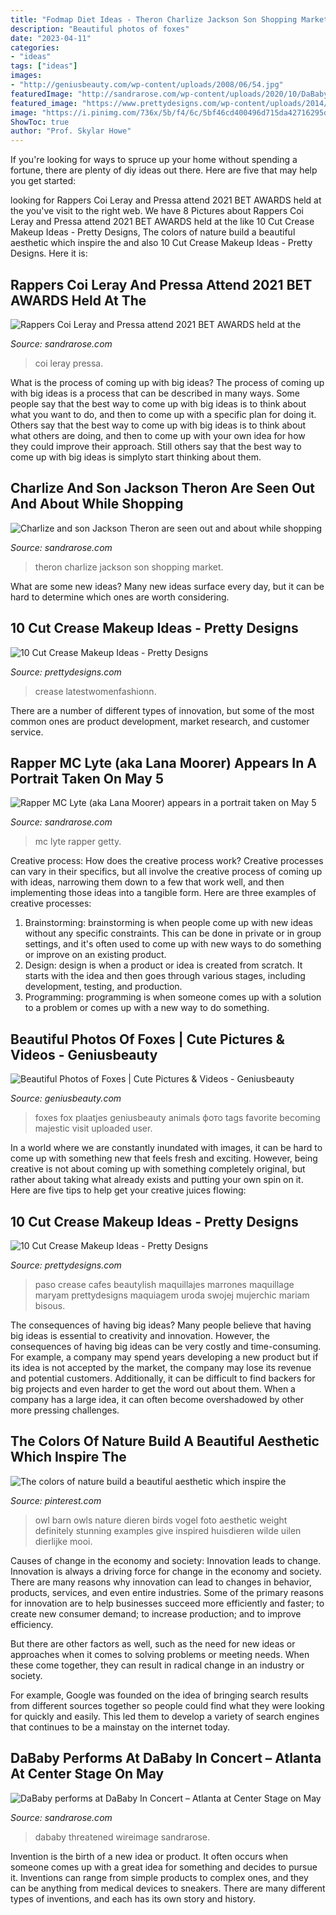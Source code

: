 ```yaml
---
title: "Fodmap Diet Ideas - Theron Charlize Jackson Son Shopping Market"
description: "Beautiful photos of foxes"
date: "2023-04-11"
categories:
- "ideas"
tags: ["ideas"]
images:
- "http://geniusbeauty.com/wp-content/uploads/2008/06/54.jpg"
featuredImage: "http://sandrarose.com/wp-content/uploads/2020/10/DaBaby-GettyImages-1153066195-768x1162.jpg"
featured_image: "https://www.prettydesigns.com/wp-content/uploads/2014/12/Latestwomenfashionn.jpg"
image: "https://i.pinimg.com/736x/5b/f4/6c/5bf46cd400496d715da42716295d2805.jpg"
ShowToc: true
author: "Prof. Skylar Howe"
---
```



If you're looking for ways to spruce up your home without spending a fortune, there are plenty of diy ideas out there. Here are five that may help you get started: 

	

		
looking for Rappers Coi Leray and Pressa attend 2021 BET AWARDS held at the you've visit to the right web. We have 8 Pictures about Rappers Coi Leray and Pressa attend 2021 BET AWARDS held at the like 10 Cut Crease Makeup Ideas - Pretty Designs, The colors of nature build a beautiful aesthetic which inspire the and also 10 Cut Crease Makeup Ideas - Pretty Designs. Here it is:
		
    
## Rappers Coi Leray And Pressa Attend 2021 BET AWARDS Held At The

<img loading=lazy src="https://sandrarose.com/wp-content/uploads/2021/06/Pressa-Coi-Leray-wenn37946127-768x1152.jpg" onerror="this.onerror=null;this.src='https://tse2.mm.bing.net/th?id=OIP.e2e2uDRfI8jgiIbkV3F8UQHaLH&amp;pid=15.1';" alt="Rappers Coi Leray and Pressa attend 2021 BET AWARDS held at the">

_Source: sandrarose.com_

>coi leray pressa. 

	

What is the process of coming up with big ideas?
The process of coming up with big ideas is a process that can be described in many ways. Some people say that the best way to come up with big ideas is to think about what you want to do, and then to come up with a specific plan for doing it. Others say that the best way to come up with big ideas is to think about what others are doing, and then to come up with your own idea for how they could improve their approach. Still others say that the best way to come up with big ideas is simplyto start thinking about them.

    
## Charlize And Son Jackson Theron Are Seen Out And About While Shopping

<img loading=lazy src="http://sandrarose.com/wp-content/uploads/2019/01/Charlize-and-Jackson-Theron-7-wenn35926979.jpg" onerror="this.onerror=null;this.src='https://tse2.mm.bing.net/th?id=OIP.KOcSR4djd0EKwmWBFMOc4AHaK4&amp;pid=15.1';" alt="Charlize and son Jackson Theron are seen out and about while shopping">

_Source: sandrarose.com_

>theron charlize jackson son shopping market. 

	

What are some new ideas?
Many new ideas surface every day, but it can be hard to determine which ones are worth considering.

    
## 10 Cut Crease Makeup Ideas - Pretty Designs

<img loading=lazy src="https://www.prettydesigns.com/wp-content/uploads/2014/12/Latestwomenfashionn.jpg" onerror="this.onerror=null;this.src='https://tse3.mm.bing.net/th?id=OIP.KTIFJf0_wLQnAU9VLpUc0gHaKR&amp;pid=15.1';" alt="10 Cut Crease Makeup Ideas - Pretty Designs">

_Source: prettydesigns.com_

>crease latestwomenfashionn. 

	

There are a number of different types of innovation, but some of the most common ones are product development, market research, and customer service.

    
## Rapper MC Lyte (aka Lana Moorer) Appears In A Portrait Taken On May 5

<img loading=lazy src="http://sandrarose.com/wp-content/uploads/2020/10/Rapper-MC-Lyte-GettyImages-1217270169.jpg" onerror="this.onerror=null;this.src='https://tse1.mm.bing.net/th?id=OIP.t0wrZyno7c_EU9AnHY9nQAHaK7&amp;pid=15.1';" alt="Rapper MC Lyte (aka Lana Moorer) appears in a portrait taken on May 5">

_Source: sandrarose.com_

>mc lyte rapper getty. 

	

Creative process: How does the creative process work?
Creative processes can vary in their specifics, but all involve the creative process of coming up with ideas, narrowing them down to a few that work well, and then implementing those ideas into a tangible form. Here are three examples of creative processes: 
1. Brainstorming: brainstorming is when people come up with new ideas without any specific constraints. This can be done in private or in group settings, and it's often used to come up with new ways to do something or improve on an existing product. 
2. Design: design is when a product or idea is created from scratch. It starts with the idea and then goes through various stages, including development, testing, and production. 
3. Programming: programming is when someone comes up with a solution to a problem or comes up with a new way to do something.

    
## Beautiful Photos Of Foxes | Cute Pictures &amp; Videos - Geniusbeauty

<img loading=lazy src="http://geniusbeauty.com/wp-content/uploads/2008/06/54.jpg" onerror="this.onerror=null;this.src='https://tse3.mm.bing.net/th?id=OIP.EFA0JU99uNZnMlN3916Q2gHaJ3&amp;pid=15.1';" alt="Beautiful Photos of Foxes | Cute Pictures &amp; Videos - Geniusbeauty">

_Source: geniusbeauty.com_

>foxes fox plaatjes geniusbeauty animals фото tags favorite becoming majestic visit uploaded user. 

	

In a world where we are constantly inundated with images, it can be hard to come up with something new that feels fresh and exciting. However, being creative is not about coming up with something completely original, but rather about taking what already exists and putting your own spin on it. Here are five tips to help get your creative juices flowing:

    
## 10 Cut Crease Makeup Ideas - Pretty Designs

<img loading=lazy src="https://www.prettydesigns.com/wp-content/uploads/2014/12/Beautylish.jpg" onerror="this.onerror=null;this.src='https://tse1.mm.bing.net/th?id=OIP._qabbq5mH7vRikeRL3gYSAHaLZ&amp;pid=15.1';" alt="10 Cut Crease Makeup Ideas - Pretty Designs">

_Source: prettydesigns.com_

>paso crease cafes beautylish maquillajes marrones maquillage maryam prettydesigns maquiagem uroda swojej mujerchic mariam bisous. 

	

The consequences of having big ideas?
Many people believe that having big ideas is essential to creativity and innovation. However, the consequences of having big ideas can be very costly and time-consuming. For example, a company may spend years developing a new product but if its idea is not accepted by the market, the company may lose its revenue and potential customers. Additionally, it can be difficult to find backers for big projects and even harder to get the word out about them. When a company has a large idea, it can often become overshadowed by other more pressing challenges.

    
## The Colors Of Nature Build A Beautiful Aesthetic Which Inspire The

<img loading=lazy src="https://i.pinimg.com/736x/5b/f4/6c/5bf46cd400496d715da42716295d2805.jpg" onerror="this.onerror=null;this.src='https://tse1.mm.bing.net/th?id=OIP.qekt29UnrQG5oyEk2C9ncgAAAA&amp;pid=15.1';" alt="The colors of nature build a beautiful aesthetic which inspire the">

_Source: pinterest.com_

>owl barn owls nature dieren birds vogel foto aesthetic weight definitely stunning examples give inspired huisdieren wilde uilen dierlijke mooi. 

	

Causes of change in the economy and society: Innovation leads to change.
Innovation is always a driving force for change in the economy and society. There are many reasons why innovation can lead to changes in behavior, products, services, and even entire industries. 
Some of the primary reasons for innovation are to help businesses succeed more efficiently and faster; to create new consumer demand; to increase production; and to improve efficiency. 

But there are other factors as well, such as the need for new ideas or approaches when it comes to solving problems or meeting needs. When these come together, they can result in radical change in an industry or society.

For example, Google was founded on the idea of bringing search results from different sources together so people could find what they were looking for quickly and easily. This led them to develop a variety of search engines that continues to be a mainstay on the internet today.

    
## DaBaby Performs At DaBaby In Concert – Atlanta At Center Stage On May

<img loading=lazy src="http://sandrarose.com/wp-content/uploads/2020/10/DaBaby-GettyImages-1153066195-768x1162.jpg" onerror="this.onerror=null;this.src='https://tse1.mm.bing.net/th?id=OIP.kJy1_hRRrgrXWIZZCM4VdgHaLN&amp;pid=15.1';" alt="DaBaby performs at DaBaby In Concert – Atlanta at Center Stage on May">

_Source: sandrarose.com_

>dababy threatened wireimage sandrarose. 

	

Invention is the birth of a new idea or product. It often occurs when someone comes up with a great idea for something and decides to pursue it. Inventions can range from simple products to complex ones, and they can be anything from medical devices to sneakers. There are many different types of inventions, and each has its own story and history.

